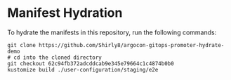 # Manifest Hydration

To hydrate the manifests in this repository, run the following commands:

```shell
git clone https://github.com/Shirly8/argocon-gitops-promoter-hydrate-demo
# cd into the cloned directory
git checkout 62c94fb372adcddcab9e345e79664c1c4874b0b0
kustomize build ./user-configuration/staging/e2e
```
